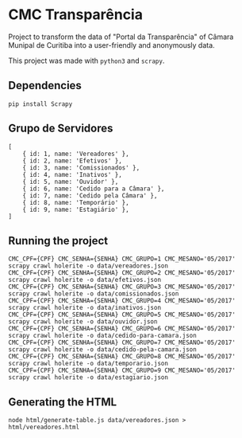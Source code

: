 # CMC Transparência

Project to transform the data of "Portal da Transparência" of Câmara Munipal de Curitiba into a user-friendly and anonymously data.

This project was made with `python3` and `scrapy`.

## Dependencies

`pip install Scrapy`

## Grupo de Servidores

    [
        { id: 1, name: 'Vereadores' },
        { id: 2, name: 'Efetivos' },
        { id: 3, name: 'Comissionados' },
        { id: 4, name: 'Inativos' },
        { id: 5, name: 'Ouvidor' },
        { id: 6, name: 'Cedido para a Câmara' },
        { id: 7, name: 'Cedido pela Câmara' },
        { id: 8, name: 'Temporário' },
        { id: 9, name: 'Estagiário' },
    ]

## Running the project

    CMC_CPF={CPF} CMC_SENHA={SENHA} CMC_GRUPO=1 CMC_MESANO='05/2017' scrapy crawl holerite -o data/vereadores.json
    CMC_CPF={CPF} CMC_SENHA={SENHA} CMC_GRUPO=2 CMC_MESANO='05/2017' scrapy crawl holerite -o data/efetivos.json
    CMC_CPF={CPF} CMC_SENHA={SENHA} CMC_GRUPO=3 CMC_MESANO='05/2017' scrapy crawl holerite -o data/comissionados.json
    CMC_CPF={CPF} CMC_SENHA={SENHA} CMC_GRUPO=4 CMC_MESANO='05/2017' scrapy crawl holerite -o data/inativos.json
    CMC_CPF={CPF} CMC_SENHA={SENHA} CMC_GRUPO=5 CMC_MESANO='05/2017' scrapy crawl holerite -o data/ouvidor.json
    CMC_CPF={CPF} CMC_SENHA={SENHA} CMC_GRUPO=6 CMC_MESANO='05/2017' scrapy crawl holerite -o data/cedido-para-camara.json
    CMC_CPF={CPF} CMC_SENHA={SENHA} CMC_GRUPO=7 CMC_MESANO='05/2017' scrapy crawl holerite -o data/cedido-pela-camara.json
    CMC_CPF={CPF} CMC_SENHA={SENHA} CMC_GRUPO=8 CMC_MESANO='05/2017' scrapy crawl holerite -o data/temporario.json
    CMC_CPF={CPF} CMC_SENHA={SENHA} CMC_GRUPO=9 CMC_MESANO='05/2017' scrapy crawl holerite -o data/estagiario.json

## Generating the HTML

    node html/generate-table.js data/vereadores.json > html/vereadores.html
